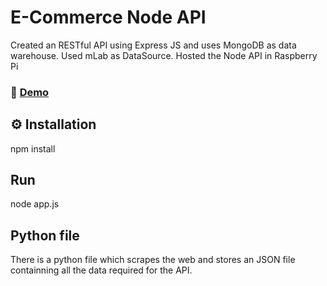 # E-Commerce Node API
Created an RESTful API using Express JS and uses MongoDB as data warehouse. 
Used mLab as DataSource. 
Hosted the Node API in Raspberry Pi 
### 🚀 [Demo](http://ecomapi.sameerul.com:3009/allPhones)

## ⚙ Installation
npm install 

## Run
node app.js

## Python file
There is a python file which scrapes the web and stores an JSON file containning all the data required for the API.
